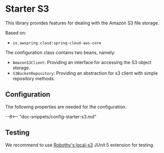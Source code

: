 # Starter S3

This library provides features for dealing with the Amazon S3 file storage.

Based on:
  - `io.awspring.cloud:spring-cloud-aws-core`

The configuration class contains two beans, namely:

- `AmazonS3Client`: Providing an interface for accessing the S3 object storage.
- `S3BucketRepository`: Providing an abstraction for s3 client with simple repository methods.

## Configuration

The following properties are needed for the configuration.

--8<-- "doc-snippets/config-starter-s3.md"

## Testing

We recommend to use [Robothy's local-s3](https://github.com/Robothy/local-s3) JUnit 5 extension
for testing.